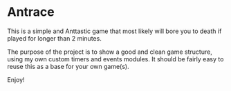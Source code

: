# Antrace
This is a simple and Anttastic game that most likely will bore you to death if played for longer than 2 minutes. 

The purpose of the project is to show a good and clean game structure, using my own custom timers and events modules.
It should be fairly easy to reuse this as a base for your own game(s).

Enjoy!
